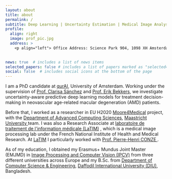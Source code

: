 ```yaml
---
layout: about
title: about
permalink: /
subtitle: Deep Learning | Uncertainty Estimation | Medical Image Analysis 
profile:
  align: right
  image: prof_pic.jpg
  address: >
    <p align="left"> Office Address: Science Park 904, 1098 XH Amsterdam, The Netherlands </p>
    

news: true  # includes a list of news items
selected_papers: false # includes a list of papers marked as "selected={true}"
social: false  # includes social icons at the bottom of the page
---
```



I am a PhD candidate at <a href="https://qurai.amsterdam/">qurAI</a>, University of Amsterdam. Working under the supervision of  <a href="https://qurai.amsterdam/researcher/clarisa-sanchez/">Prof. Clarisa Sánchez</a> and <a href="https://ebekkers.github.io/">Prof. Erik Bekkers</a>, we investigate uncertainty-aware predictive deep learning models for treatment decision-making in neovascular age-related macular degeneration (AMD) patients. 

Before that, I worked as a researcher in EU H2020 <a href="https://moore4medical.eu/">Moore4Medical</a> project, with the <a href="https://www.maastrichtuniversity.nl/research/department-advanced-computing-sciences">Department of Advanced Computing Sciences</a>, <a href="https://www.maastrichtuniversity.nl/"> Maastricht University </a> team. I was also a Research Associate at <a href="https://latim.univ-brest.fr/">laboratoire de traitement de l'information médicale (LaTIM)</a> , which is a medical image processing lab under 
the French National Institute of Health and Medical Research. At <a href="https://latim.univ-brest.fr/">LaTIM</a> I particularly worked with <a href="https://www.imt-atlantique.fr/en/person/pierre-henri-conze">Prof. Pierre-Henri CONZE </a>.

As of my education, I obtained my Erasmus+ Mundus Joint Master (EMJMD) in <a href="https://ipcv.eu/">Image Processing and Computer Vision (IPCV)</a> from three different universities across Europe and my B.Sc. from <a href="https://daffodilvarsity.edu.bd/department/cse">Department of Computer Science & Engineering</a>, <a href="https://daffodilvarsity.edu.bd/">Daffodil International University (DIU)</a>, Bangladesh. 





